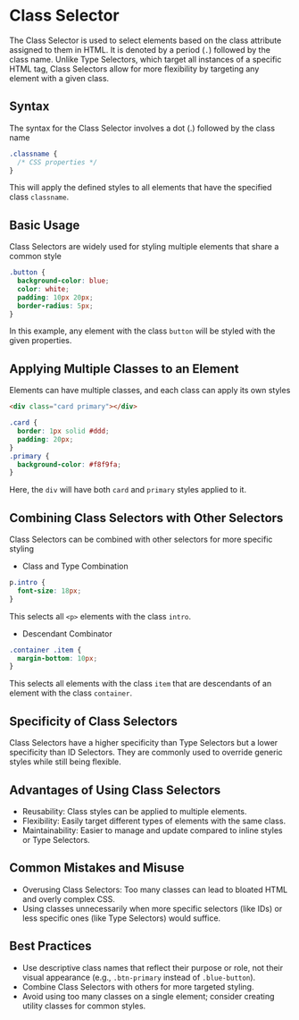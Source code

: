 # Class Selector

The Class Selector is used to select elements based on the class attribute assigned to them in HTML. It is denoted by a period (`.`) followed by the class name. Unlike Type Selectors, which target all instances of a specific HTML tag, Class Selectors allow for more flexibility by targeting any element with a given class.

## Syntax

The syntax for the Class Selector involves a dot (.) followed by the class name

```css
.classname {
  /* CSS properties */
}
```

This will apply the defined styles to all elements that have the specified class `classname`.

## Basic Usage

Class Selectors are widely used for styling multiple elements that share a common style

```css
.button {
  background-color: blue;
  color: white;
  padding: 10px 20px;
  border-radius: 5px;
}
```

In this example, any element with the class `button` will be styled with the given properties.

## Applying Multiple Classes to an Element

Elements can have multiple classes, and each class can apply its own styles

```html
<div class="card primary"></div>
```

```css
.card {
  border: 1px solid #ddd;
  padding: 20px;
}
.primary {
  background-color: #f8f9fa;
}
```

Here, the `div` will have both `card` and `primary` styles applied to it.

## Combining Class Selectors with Other Selectors

Class Selectors can be combined with other selectors for more specific styling

- Class and Type Combination

```css
p.intro {
  font-size: 18px;
}
```

This selects all `<p>` elements with the class `intro`.

- Descendant Combinator

```css
.container .item {
  margin-bottom: 10px;
}
```

This selects all elements with the class `item` that are descendants of an element with the class `container`.

## Specificity of Class Selectors

Class Selectors have a higher specificity than Type Selectors but a lower specificity than ID Selectors. They are commonly used to override generic styles while still being flexible.

## Advantages of Using Class Selectors

- Reusability: Class styles can be applied to multiple elements.
- Flexibility: Easily target different types of elements with the same class.
- Maintainability: Easier to manage and update compared to inline styles or Type Selectors.

## Common Mistakes and Misuse

- Overusing Class Selectors: Too many classes can lead to bloated HTML and overly complex CSS.
- Using classes unnecessarily when more specific selectors (like IDs) or less specific ones (like Type Selectors) would suffice.

## Best Practices

- Use descriptive class names that reflect their purpose or role, not their visual appearance (e.g., `.btn-primary` instead of `.blue-button`).
- Combine Class Selectors with others for more targeted styling.
- Avoid using too many classes on a single element; consider creating utility classes for common styles.

